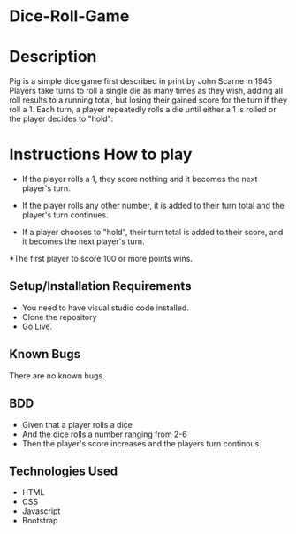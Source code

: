 # Dice-Roll-Game

# Description

Pig is a simple dice game first described in print by John Scarne in 1945
Players take turns to roll a single die as many times as they wish, adding all roll results to a running total, but losing their gained score for the turn if they roll a 1.
Each turn, a player repeatedly rolls a die until either a 1 is rolled or the player decides to "hold":

# Instructions How to play

- If the player rolls a 1, they score nothing and it becomes the next player's turn.

- If the player rolls any other number, it is added to their turn total and the player's turn continues.

- If a player chooses to "hold", their turn total is added to their score, and it becomes the next player's turn.

\*The first player to score 100 or more points wins.

## Setup/Installation Requirements

- You need to have visual studio code installed.
- Clone the repository
- Go Live.

## Known Bugs

There are no known bugs.

## BDD

- Given that a player rolls a dice
- And the dice rolls a number ranging from 2-6
- Then the player's score increases and the players turn continous.

## Technologies Used

- HTML
- CSS
- Javascript
- Bootstrap
